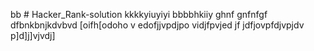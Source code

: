 bb # Hacker_Rank-solution
kkkkyiuyiyi
bbbbhkiiy
ghnf
gnfnfgf
dfbnkbnjkdvbvd
[oifh[odoho
v
edofjjvpdjpo
vidjfpvjed
jf
jdfjovpfdjvpjdv
p]d]j]vjvdj]
